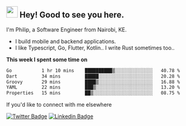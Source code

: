 <h2><img src="https://slackmojis.com/emojis/3643-cool-doge/download" width="30"/> Hey! Good to see you here.</h2>

<p>I'm Philip, a Software Engineer from Nairobi, KE. 

- I build mobile and backend applications.
- I like Typescript, Go, Flutter, Kotlin.. I write Rust sometimes too..</p>

**This week I spent some time on**
<!--START_SECTION:waka-->

```txt
Go           1 hr 10 mins    ██████████▒░░░░░░░░░░░░░░   40.78 %
Dart         34 mins         █████░░░░░░░░░░░░░░░░░░░░   20.28 %
Groovy       29 mins         ████▒░░░░░░░░░░░░░░░░░░░░   16.88 %
YAML         22 mins         ███▒░░░░░░░░░░░░░░░░░░░░░   13.20 %
Properties   15 mins         ██▒░░░░░░░░░░░░░░░░░░░░░░   08.75 %
```

<!--END_SECTION:waka-->

If you'd like to connect with me elsewhere

[![Twitter Badge](https://img.shields.io/badge/-Twitter-1ca0f1?style=flat-square&labelColor=1ca0f1&logo=twitter&logoColor=white&link=https://twitter.com/_diogorodrigues)](https://twitter.com/kimathiphil)  [![Linkedin Badge](https://img.shields.io/badge/-LinkedIn-blue?style=flat-square&logo=Linkedin&logoColor=white&link=https://www.linkedin.com/in/philip-kimathi-2604a9114/)](https://www.linkedin.com/in/philip-kimathi-2604a9114/)
